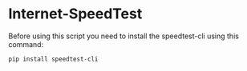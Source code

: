 # Internet-SpeedTest

Before using this script you need to install the speedtest-cli using this command:
```
pip install speedtest-cli
```
